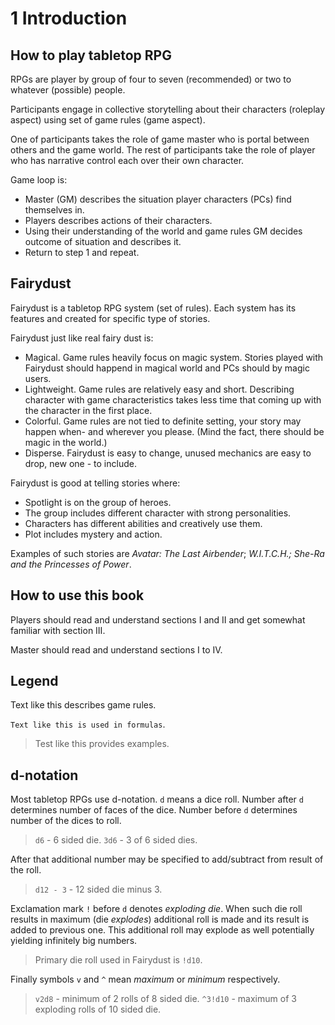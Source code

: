 # 1 Introduction

## How to play tabletop RPG

RPGs are player by group of four to seven (recommended) or two to whatever (possible) people.

Participants engage in collective storytelling about their characters (roleplay aspect)
using set of game rules (game aspect).

One of participants takes the role of game master who is portal between others and the game world.
The rest of participants take the role of player who has narrative control each over their own character.

Game loop is:
- Master (GM) describes the situation player characters (PCs) find themselves in.
- Players describes actions of their characters.
- Using their understanding of the world and game rules GM decides outcome of situation and describes it.
- Return to step 1 and repeat.

## Fairydust

Fairydust is a tabletop RPG system (set of rules).
Each system has its features and created for specific type of stories.

Fairydust just like real fairy dust is:
- Magical. Game rules heavily focus on magic system.
  Stories played with Fairydust should happend in magical world and PCs should by magic users. 
- Lightweight. Game rules are relatively easy and short.
  Describing character with game characteristics takes less time that coming up with the character in the first place.
- Colorful. Game rules are not tied to definite setting, your story may happen when- and wherever you please.
  (Mind the fact, there should be magic in the world.)
- Disperse. Fairydust is easy to change, unused mechanics are easy to drop, new one - to include.

Fairydust is good at telling stories where:
- Spotlight is on the group of heroes.
- The group includes different character with strong personalities.
- Characters has different abilities and creatively use them.
- Plot includes mystery and action.

Examples of such stories are _Avatar: The Last Airbender_; _W.I.T.C.H.;_ _She-Ra and the Princesses of Power_. 

## How to use this book

Players should read and understand sections I and II and get somewhat familiar with section III.

Master should read and understand sections I to IV.

## Legend

Text like this describes game rules.

`Text like this is used in formulas`.

>Test like this provides examples.

## d-notation

Most tabletop RPGs use d-notation.
`d` means a dice roll.
Number after `d` determines number of faces of the dice.
Number before `d` determines number of the dices to roll.

>`d6` - 6 sided die.
>`3d6` - 3 of 6 sided dies.

After that additional number may be specified to add/subtract from result of the roll.

>`d12 - 3` - 12 sided die minus 3.

Exclamation mark `!` before `d` denotes _exploding die_.
When such die roll results in maximum (die _explodes_) additional roll is made and its result is added to previous one.
This additional roll may explode as well potentially yielding infinitely big numbers.

>Primary die roll used in Fairydust is `!d10`. 

Finally symbols `v` and `^` mean _maximum_ or _minimum_ respectively.

>`v2d8` - minimum of 2 rolls of 8 sided die.
>`^3!d10` - maximum of 3 exploding rolls of 10 sided die.